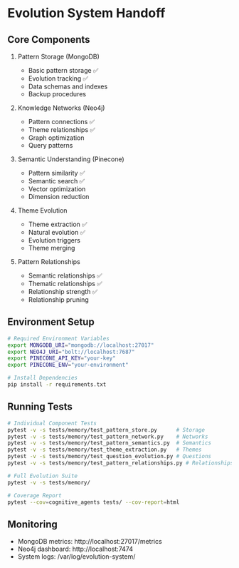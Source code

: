 # Evolution System Handoff

## Core Components
1. Pattern Storage (MongoDB)
   - Basic pattern storage ✅
   - Evolution tracking ✅
   - Data schemas and indexes
   - Backup procedures

2. Knowledge Networks (Neo4j)
   - Pattern connections ✅
   - Theme relationships ✅
   - Graph optimization
   - Query patterns

3. Semantic Understanding (Pinecone)
   - Pattern similarity ✅
   - Semantic search ✅
   - Vector optimization
   - Dimension reduction

4. Theme Evolution
   - Theme extraction ✅
   - Natural evolution ✅
   - Evolution triggers
   - Theme merging

5. Pattern Relationships
   - Semantic relationships ✅
   - Thematic relationships ✅
   - Relationship strength ✅
   - Relationship pruning

## Environment Setup
```bash
# Required Environment Variables
export MONGODB_URI="mongodb://localhost:27017"
export NEO4J_URI="bolt://localhost:7687"
export PINECONE_API_KEY="your-key"
export PINECONE_ENV="your-environment"

# Install Dependencies
pip install -r requirements.txt
```

## Running Tests
```bash
# Individual Component Tests
pytest -v -s tests/memory/test_pattern_store.py      # Storage
pytest -v -s tests/memory/test_pattern_network.py    # Networks
pytest -v -s tests/memory/test_pattern_semantics.py  # Semantics
pytest -v -s tests/memory/test_theme_extraction.py   # Themes
pytest -v -s tests/memory/test_question_evolution.py # Questions
pytest -v -s tests/memory/test_pattern_relationships.py # Relationships

# Full Evolution Suite
pytest -v -s tests/memory/

# Coverage Report
pytest --cov=cognitive_agents tests/ --cov-report=html
```

## Monitoring
- MongoDB metrics: http://localhost:27017/metrics
- Neo4j dashboard: http://localhost:7474
- System logs: /var/log/evolution-system/